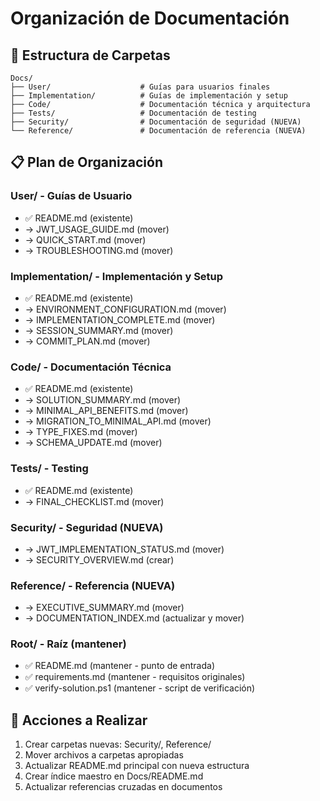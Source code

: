 # Organización de Documentación

## 📁 Estructura de Carpetas

```
Docs/
├── User/                    # Guías para usuarios finales
├── Implementation/          # Guías de implementación y setup
├── Code/                    # Documentación técnica y arquitectura
├── Tests/                   # Documentación de testing
├── Security/                # Documentación de seguridad (NUEVA)
└── Reference/               # Documentación de referencia (NUEVA)
```

## 📋 Plan de Organización

### User/ - Guías de Usuario
- ✅ README.md (existente)
- → JWT_USAGE_GUIDE.md (mover)
- → QUICK_START.md (mover)
- → TROUBLESHOOTING.md (mover)

### Implementation/ - Implementación y Setup
- ✅ README.md (existente)
- → ENVIRONMENT_CONFIGURATION.md (mover)
- → IMPLEMENTATION_COMPLETE.md (mover)
- → SESSION_SUMMARY.md (mover)
- → COMMIT_PLAN.md (mover)

### Code/ - Documentación Técnica
- ✅ README.md (existente)
- → SOLUTION_SUMMARY.md (mover)
- → MINIMAL_API_BENEFITS.md (mover)
- → MIGRATION_TO_MINIMAL_API.md (mover)
- → TYPE_FIXES.md (mover)
- → SCHEMA_UPDATE.md (mover)

### Tests/ - Testing
- ✅ README.md (existente)
- → FINAL_CHECKLIST.md (mover)

### Security/ - Seguridad (NUEVA)
- → JWT_IMPLEMENTATION_STATUS.md (mover)
- → SECURITY_OVERVIEW.md (crear)

### Reference/ - Referencia (NUEVA)
- → EXECUTIVE_SUMMARY.md (mover)
- → DOCUMENTATION_INDEX.md (actualizar y mover)

### Root/ - Raíz (mantener)
- ✅ README.md (mantener - punto de entrada)
- ✅ requirements.md (mantener - requisitos originales)
- ✅ verify-solution.ps1 (mantener - script de verificación)

## 🎯 Acciones a Realizar

1. Crear carpetas nuevas: Security/, Reference/
2. Mover archivos a carpetas apropiadas
3. Actualizar README.md principal con nueva estructura
4. Crear índice maestro en Docs/README.md
5. Actualizar referencias cruzadas en documentos
